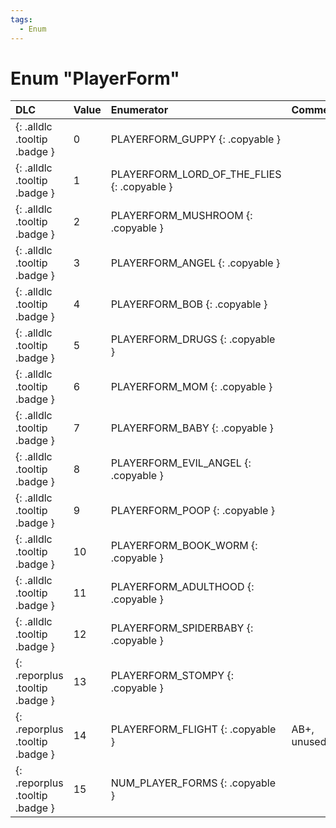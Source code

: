 ```yaml
---
tags:
  - Enum
---
```

# Enum "PlayerForm"
|DLC|Value|Enumerator|Comment|
|:--|:--|:--|:--|
|[ ](#){: .alldlc .tooltip .badge }|0 |PLAYERFORM_GUPPY {: .copyable } |  |
|[ ](#){: .alldlc .tooltip .badge }|1 |PLAYERFORM_LORD_OF_THE_FLIES {: .copyable } |  |
|[ ](#){: .alldlc .tooltip .badge }|2 |PLAYERFORM_MUSHROOM {: .copyable } |  |
|[ ](#){: .alldlc .tooltip .badge }|3 |PLAYERFORM_ANGEL {: .copyable } |  |
|[ ](#){: .alldlc .tooltip .badge }|4 |PLAYERFORM_BOB {: .copyable } |  |
|[ ](#){: .alldlc .tooltip .badge }|5 |PLAYERFORM_DRUGS {: .copyable } |  |
|[ ](#){: .alldlc .tooltip .badge }|6 |PLAYERFORM_MOM {: .copyable } |  |
|[ ](#){: .alldlc .tooltip .badge }|7 |PLAYERFORM_BABY {: .copyable } |  |
|[ ](#){: .alldlc .tooltip .badge }|8 |PLAYERFORM_EVIL_ANGEL {: .copyable } |  |
|[ ](#){: .alldlc .tooltip .badge }|9 |PLAYERFORM_POOP {: .copyable } |  |
|[ ](#){: .alldlc .tooltip .badge }|10 |PLAYERFORM_BOOK_WORM {: .copyable } |  |
|[ ](#){: .alldlc .tooltip .badge }|11 |PLAYERFORM_ADULTHOOD {: .copyable } |  |
|[ ](#){: .alldlc .tooltip .badge }|12 |PLAYERFORM_SPIDERBABY {: .copyable } |  |
|[ ](#){: .reporplus .tooltip .badge }|13 |PLAYERFORM_STOMPY {: .copyable } |  |
|[ ](#){: .reporplus .tooltip .badge }|14 |PLAYERFORM_FLIGHT {: .copyable } | AB+, unused |
|[ ](#){: .reporplus .tooltip .badge }|15 |NUM_PLAYER_FORMS {: .copyable } |  |